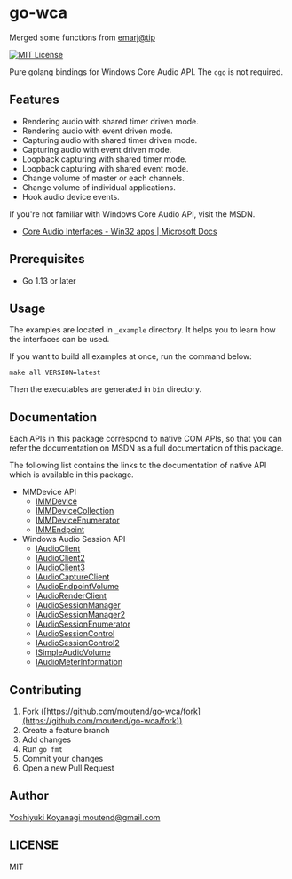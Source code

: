 # go-wca

Merged some functions from [emarj@tip](https://github.com/emarj/go-wca/tree/tip)

[![MIT License](http://img.shields.io/badge/license-MIT-blue.svg?style=flat-square)][license]

[license]: https://github.com/moutend/go-wca/blob/develop/LICENSE

Pure golang bindings for Windows Core Audio API. The `cgo` is not required.

## Features

- Rendering audio with shared timer driven mode.
- Rendering audio with event driven mode.
- Capturing audio with shared timer driven mode.
- Capturing audio with event driven mode.
- Loopback capturing with shared timer mode.
- Loopback capturing with shared event mode.
- Change volume of master or each channels.
- Change volume of individual applications.
- Hook audio device events.

If you're not familiar with Windows Core Audio API, visit the MSDN.

- [Core Audio Interfaces - Win32 apps | Microsoft Docs](https://docs.microsoft.com/en-us/windows/win32/coreaudio/core-audio-interfaces)

## Prerequisites

- Go 1.13 or later

## Usage

The examples are located in `_example` directory. It helps you to learn how the interfaces can be used.

If you want to build all examples at once, run the command below:

```console
make all VERSION=latest
```

Then the executables are generated in `bin` directory.

## Documentation

Each APIs in this package correspond to native COM APIs, so that you can refer the documentation on MSDN as a full documentation of this package.

The following list contains the links to the documentation of native API which is available in this package.

- MMDevice API
  - [IMMDevice](https://msdn.microsoft.com/en-us/library/windows/desktop/dd371395(v=vs.85).aspx)
  - [IMMDeviceCollection](https://msdn.microsoft.com/en-us/library/windows/desktop/dd371396(v=vs.85).aspx "IMMDeviceCollection")
  - [IMMDeviceEnumerator](https://msdn.microsoft.com/en-us/library/windows/desktop/dd371399(v=vs.85).aspx "IMMDeviceEnumerator")
  - [IMMEndpoint](https://msdn.microsoft.com/en-us/library/windows/desktop/dd371414(v=vs.85).aspx "IMMEndpoint")
- Windows Audio Session API
  - [IAudioClient](https://msdn.microsoft.com/en-us/library/windows/desktop/dd370865(v=vs.85).aspx "IAudioClient")
  - [IAudioClient2](https://msdn.microsoft.com/en-us/library/windows/desktop/hh404179(v=vs.85).aspx "IAudioClient2")
  - [IAudioClient3](https://msdn.microsoft.com/en-us/library/windows/desktop/dn911487(v=vs.85).aspx "IAudioClient3")
  - [IAudioCaptureClient](https://msdn.microsoft.com/en-us/library/windows/desktop/dd370858(v=vs.85).aspx "IAudioCaptureClient")
  - [IAudioEndpointVolume](https://msdn.microsoft.com/en-us/library/windows/desktop/dd370892(v=vs.85).aspx "IAudioEndpointVolume")
  - [IAudioRenderClient](https://msdn.microsoft.com/en-us/library/windows/desktop/dd368242(v=vs.85).aspx "IAudioRenderClient")
  - [IAudioSessionManager](https://docs.microsoft.com/en-us/windows/desktop/api/audiopolicy/nn-audiopolicy-iaudiosessionmanager "IAudioSessionManager")
  - [IAudioSessionManager2](https://docs.microsoft.com/en-us/windows/desktop/api/audiopolicy/nn-audiopolicy-iaudiosessionmanager2 "IAudioSessionManager2")
  - [IAudioSessionEnumerator](https://docs.microsoft.com/en-us/windows/desktop/api/audiopolicy/nn-audiopolicy-iaudiosessionenumerator "IAudioSessionEnumerator")
  - [IAudioSessionControl](https://docs.microsoft.com/en-us/windows/desktop/api/audiopolicy/nn-audiopolicy-iaudiosessioncontrol "IAudioSessionControl")
  - [IAudioSessionControl2](https://docs.microsoft.com/en-us/windows/desktop/api/audiopolicy/nn-audiopolicy-iaudiosessioncontrol2 "IAudioSessionControl2")
  - [ISimpleAudioVolume](https://docs.microsoft.com/en-us/windows/desktop/api/audioclient/nn-audioclient-isimpleaudiovolume "ISimpleAudioVolume")
  - [IAudioMeterInformation](https://docs.microsoft.com/en-us/windows/win32/api/endpointvolume/nn-endpointvolume-iaudiometerinformation "IAudioMeterInformation")

## Contributing

1. Fork ([https://github.com/moutend/go-wca/fork](https://github.com/moutend/go-wca/fork))
2. Create a feature branch
3. Add changes
4. Run `go fmt`
5. Commit your changes
6. Open a new Pull Request

## Author

[Yoshiyuki Koyanagi <moutend@gmail.com>](https://github.com/moutend)

## LICENSE

MIT
